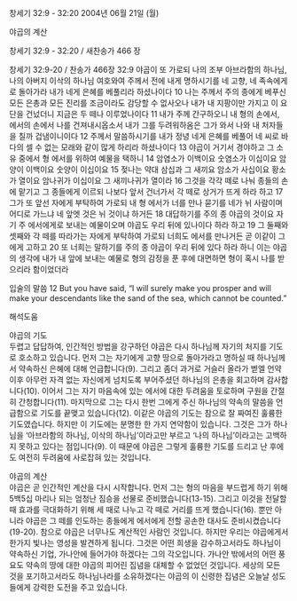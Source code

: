 창세기 32:9 - 32:20 
2004년 06월 21일 (월)

야곱의 계산



창세기 32:9 - 32:20 / 새찬송가 466 장


창세기 32:9-20 / 찬송가 466장 
32:9 야곱이 또 가로되 나의 조부 아브라함의 하나님, 나의 아버지 이삭의 하나님 여호와여 주께서 전에 내게 명하시기를 네 고향, 네 족속에게로 돌아가라 내가 네게 은혜를 베풀리라 하셨나이다 10 나는 주께서 주의 종에게 베푸신 모든 은총과 모든 진리를 조금이라도 감당할 수 없사오나 내가 내 지팡이만 가지고 이 요단을 건넜더니 지금은 두 떼나 이루었나이다 11 내가 주께 간구하오니 내 형의 손에서, 에서의 손에서 나를 건져내시옵소서 내가 그를 두려워하옴은 그가 와서 나와 내 처자들을 칠까 겁냄이니이다 12 주께서 말씀하시기를 내가 정녕 네게 은혜를 베풀어 네 씨로 바다의 셀 수 없는 모래와 같이 많게 하리라 하셨나이다 13 야곱이 거기서 경야하고 그 소유 중에서 형 에서를 위하여 예물을 택하니 14 암염소가 이백이요 숫염소가 이십이요 암양이 이백이요 숫양이 이십이요 15 젖나는 약대 삼십과 그 새끼요 암소가 사십이요 황소가 열이요 암나귀가 이십이요 그 새끼나귀가 열이라 16 그것을 각각 떼로 나눠 종들의 손에 맡기고 그 종들에게 이르되 나보다 앞서 건너가서 각 떼로 상거가 뜨게 하라 하고 17 그가 또 앞선 자에게 부탁하여 가로되 내 형 에서가 너를 만나 묻기를 네가 뉘 사람이며 어디로 가느냐 네 앞엣 것은 뉘 것이냐 하거든 18 대답하기를 주의 종 야곱의 것이요 자기 주 에서에게로 보내는 예물이오며 야곱도 우리 뒤에 있나이다 하라 하고 19 그 둘째와 셋째와 각 떼를 따라가는 자에게 부탁하여 가로되 너희도 에서를 만나거든 곧 이같이 그에게 고하고 20 또 너희는 말하기를 주의 종 야곱이 우리 뒤에 있다 하라 하니 이는 야곱의 생각에 내가 내 앞에 보내는 예물로 형의 감정을 푼 후에 대면하면 형이 혹시 나를 받으리라 함이었더라 

입술의 말씀 
12 But you have said, “I will surely make you prosper and will make your descendants like the sand of the sea, which cannot be counted.”

해석도움





야곱의 기도  
두렵고 답답하여, 인간적인 방법을 강구하던 야곱은 다시 하나님께 자기의 처지를 기도로 호소하고 있습니다. 먼저 그는 자기에게 고향 땅으로 돌아가라고 명하실 때 하나님께서 약속하신 은혜에 대해 언급합니다(9). 그리고 좀더 과거로 거슬러 올라가 벧엘 언약 이후 아무런 자격 없는 자신에게 넘치도록 부어주셨던 하나님의 은총을 회고하며 감사합니다(10). 이어서 그는 자기 마음속에 있는 에서에 대한 두려움을 토로하며 구원을 간절히 간청합니다(11). 마지막으로 그는 다시 한번 그에게 주신 하나님의 약속의 말씀을 언급함으로 기도를 끝맺고 있습니다(12). 이같은 야곱의 기도는 참으로 잘 짜여진 훌륭한 기도였습니다. 하지만 이 기도에는 분명한 한 가지 연약함이 있습니다. 그것은 그가 하나님을 ‘아브라함의 하나님, 이삭의 하나님’이라고만 부르고 ‘나의 하나님’이라고는 고백하지 못하고 있다는 점입니다(9). 이 때문에 야곱은 그렇게 훌륭한 기도를 드리고 난 후에도 여전히 두려움에 사로잡혀 있는 것입니다. 

야곱의 계산  
야곱은 곧 인간적인 계산을 다시 시작합니다. 먼저 그는 형의 마음을 부드럽게 하기 위해 5백5십 마리나 되는 엄청난 짐승을 선물로 준비했습니다(13-15). 그리고 이것을 전달할 때 효과를 극대화하기 위해 세 때로 나누고 각 떼로 거리를 뜨게 했습니다(16). 뿐만 아니라 야곱은 그 떼를 인도하는 종들에게 에서에게 전할 공손한 대사도 준비시켰습니다(19-20). 참으로 야곱은 너무나도 계산적인 사람인 것입니다. 하지만 우리는 야곱에게서 한가지 빛나는 영성을 발견하게 됩니다. 그것은 어떤 희생을 감수하고서라도 하나님이 약속하신 기업, 가나안에 들어가야 하겠다는 그의 각오입니다. 가나안 밖에서의 어떤 풍요도 약속의 땅에 대한 야곱의 피어린 집념을 대체할 수 없었던 것입니다. 세상의 모든 것을 포기하고서라도 하나님나라를 소유하겠다는 야곱의 이 신령한 집념은 오늘날 성도들에게 강력한 도전을 주고 있습니다.